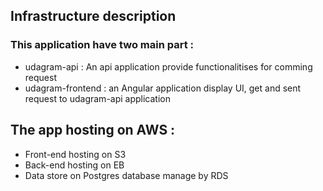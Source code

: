 ## Infrastructure description

### This application have two main part : 
- udagram-api : An api application provide functionalitises for comming request
- udagram-frontend : an Angular application display UI, get and sent request to udagram-api application

## The app hosting on AWS :
- Front-end hosting on S3
- Back-end hosting on EB
- Data store on Postgres database manage by RDS